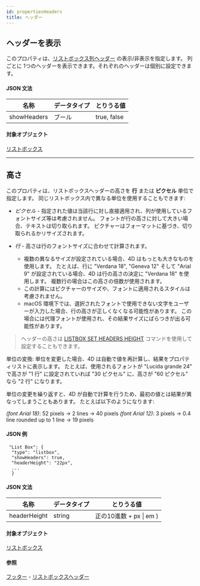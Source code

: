 ```yaml
---
id: propertiesHeaders
title: ヘッダー
---
```


## ヘッダーを表示

このプロパティは、[リストボックス列ヘッダー](listbox_overview.md#リストボックスヘッダー) の表示/非表示を指定します。 列ごとに 1つのヘッダーを表示できます。それぞれのヘッダーは個別に設定できます。

#### JSON 文法

| 名称          | データタイプ | とりうる値       |
| ----------- | ------ | ----------- |
| showHeaders | ブール    | true, false |

#### 対象オブジェクト

[リストボックス](listbox_overview.md)

---

## 高さ

このプロパティは、リストボックスヘッダーの高さを **行** または **ピクセル** 単位で指定します。 同じリストボックス内で異なる単位を使用することもできます:

* *ピクセル* - 指定された値は当該行に対し直接適用され、列が使用しているフォントサイズ等は考慮されません。 フォントが行の高さに対して大きい場合、テキストは切り取られます。 ピクチャーはフォーマットに基づき、切り取られるかリサイズされます。

* *行* - 高さは行のフォントサイズに合わせて計算されます。
  * 複数の異なるサイズが設定されている場合、4D はもっとも大きなものを使用します。 たとえば、行に "Verdana 18", "Geneva 12" そして "Arial 9" が設定されている場合、4D は行の高さの決定に "Verdana 18" を使用します。 複数行の場合はこの高さの倍数が使用されます。
  * この計算にはピクチャーのサイズや、フォントに適用されるスタイルは考慮されません。
  * macOS 環境下では、選択されたフォントで使用できない文字をユーザーが入力した場合、行の高さが正しくなくなる可能性があります。 この場合には代理フォントが使用され、その結果サイズにばらつきが出る可能性があります。
> ヘッダーの高さは [LISTBOX SET HEADERS HEIGHT](https://doc.4d.com/4Dv18/4D/18/LISTBOX-SET-HEADERS-HEIGHT.301-4505200.ja.html) コマンドを使用して設定することもできます。

単位の変換: 単位を変更した場合、4D は自動で値を再計算し、結果をプロパティリストに表示します。 たとえば、使用されるフォントが "Lucida grande 24" で高さが "1 行" に設定されていれば "30 ピクセル" に、高さが "60 ピクセル" なら "2 行" になります。

単位の変更を繰り返すと、4D が自動で計算を行うため、最初の値とは結果が異なってしまうこともあります。 たとえば以下のようになります:

*(font Arial 18)*: 52 pixels -> 2 lines -> 40 pixels *(font Arial 12)*: 3 pixels -> 0.4 line rounded up to 1 line -> 19 pixels

#### JSON 例

```
 "List Box": {
  "type": "listbox",
  "showHeaders": true,
  "headerHeight": "22px",  
  ...
  }
```

#### JSON 文法

| 名称           | データタイプ | とりうる値                   |
| ------------ | ------ | ----------------------- |
| headerHeight | string | 正の10進数 + px &#124; em ) |

#### 対象オブジェクト

[リストボックス](listbox_overview.md)

#### 参照

[フッター](properties_Footers.md) - [リストボックスヘッダー](listbox_overview.md#リストボックスヘッダー)
